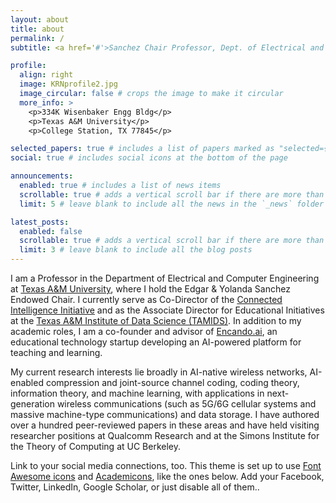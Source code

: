 ```yaml
---
layout: about
title: about
permalink: /
subtitle: <a href='#'>Sanchez Chair Professor, Dept. of Electrical and Computer Engineering, Texas A&M University</a>

profile:
  align: right
  image: KRNprofile2.jpg
  image_circular: false # crops the image to make it circular
  more_info: >
    <p>334K Wisenbaker Engg Bldg</p>
    <p>Texas A&M University</p>
    <p>College Station, TX 77845</p>

selected_papers: true # includes a list of papers marked as "selected={true}"
social: true # includes social icons at the bottom of the page

announcements:
  enabled: true # includes a list of news items
  scrollable: true # adds a vertical scroll bar if there are more than 3 news items
  limit: 5 # leave blank to include all the news in the `_news` folder

latest_posts:
  enabled: false
  scrollable: true # adds a vertical scroll bar if there are more than 3 new posts items
  limit: 3 # leave blank to include all the blog posts
---
```


I am a Professor in the Department of Electrical and Computer Engineering at [Texas A&M University](https://engineering.tamu.edu/electrical/index.html), where I hold the Edgar & Yolanda Sanchez Endowed Chair. I currently serve as Co-Director of the [Connected Intelligence Initiative](https://connectedintelligence.github.io/) and as the Associate Director for Educational Initiatives at the [Texas A&M Institute of Data Science (TAMIDS)](https://tamids.tamu.edu/). In addition to my academic roles, I am a co-founder and advisor of [Encando.ai](https://www.encando.ai), an educational technology startup developing an AI-powered platform for teaching and learning. 

My current research interests lie broadly in AI-native wireless networks, AI-enabled compression and joint-source channel coding, coding theory, information theory, and machine learning, with applications in next-generation wireless communications (such as 5G/6G cellular systems and massive machine-type communications) and data storage. I have authored over a hundred peer-reviewed papers in these areas and have held visiting researcher positions at Qualcomm Research and at the Simons Institute for the Theory of Computing at UC Berkeley.

Link to your social media connections, too. This theme is set up to use [Font Awesome icons](https://fontawesome.com/) and [Academicons](https://jpswalsh.github.io/academicons/), like the ones below. Add your Facebook, Twitter, LinkedIn, Google Scholar, or just disable all of them..
